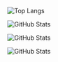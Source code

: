 ![Top Langs](https://github-readme-stats.vercel.app/api/top-langs/?username=nasira1991&layout=compact)

![GitHub Stats](https://github-readme-stats.vercel.app/api?username=NasirA1991&theme=dark&show_icons=true&hide_border=true&count_private=true)

![GitHub Stats](https://streak-stats.demolab.com?user=NasirA1991&theme=dark&hide_border=true)

![GitHub Stats](https://github-readme-stats.vercel.app/api?username=NasirA1991&theme=dark&show_icons=true&hide_border=true&count_private=true)
